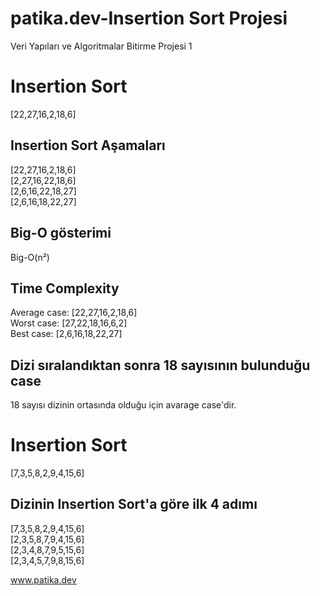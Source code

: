 # patika.dev-Insertion Sort Projesi
Veri Yapıları ve Algoritmalar Bitirme Projesi 1
# Insertion Sort
[22,27,16,2,18,6] 
## Insertion Sort Aşamaları
[22,27,16,2,18,6] </br>
[2,27,16,22,18,6] </br>
[2,6,16,22,18,27] </br>
[2,6,16,18,22,27]
## Big-O gösterimi
Big-O(n²)
## Time Complexity
Average case: [22,27,16,2,18,6] </br>
Worst case: [27,22,18,16,6,2] </br>
Best case: [2,6,16,18,22,27] </br>
## Dizi sıralandıktan sonra 18 sayısının bulunduğu case
18 sayısı dizinin ortasında olduğu için avarage case'dir.

# Insertion Sort
[7,3,5,8,2,9,4,15,6]
## Dizinin Insertion Sort'a göre ilk 4 adımı
[7,3,5,8,2,9,4,15,6] </br>
[2,3,5,8,7,9,4,15,6] </br>
[2,3,4,8,7,9,5,15,6] </br>
[2,3,4,5,7,9,8,15,6] </br>

www.patika.dev
